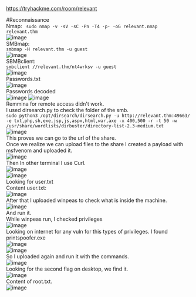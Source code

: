 https://tryhackme.com/room/relevant
 
#Reconnaissance  
Nmap: 
``` sudo nmap -v -sV -sC -Pn -T4 -p- -oG relevant.nmap relevant.thm```  
![image](https://user-images.githubusercontent.com/71237545/116306484-1fb58700-a773-11eb-8dc4-9cd58620db31.png)  
SMBmap:  
```smbmap -H relevant.thm -u guest ```  
![image](https://user-images.githubusercontent.com/71237545/116306511-26dc9500-a773-11eb-8f78-c17da308758d.png)  
SBMBclient:  
```smbclient //relevant.thm/nt4wrksv -u guest```  
![image](https://user-images.githubusercontent.com/71237545/116306527-2a701c00-a773-11eb-9e21-65a04127ed83.png)  
Passwords.txt  
![image](https://user-images.githubusercontent.com/71237545/116306566-3825a180-a773-11eb-8e2b-603246fdd783.png)  
Passwords decoded  
![image](https://user-images.githubusercontent.com/71237545/116306590-3f4caf80-a773-11eb-8f7d-d1b617f8e054.png)
![image](https://user-images.githubusercontent.com/71237545/116306595-41167300-a773-11eb-8928-c9b32d017ff7.png)  
Remmina for remote access didn't work.  
I used dirsearch.py to check the folder of the smb.  
```sudo python3 /opt/dirsearch/dirsearch.py -u http://relevant.thm:49663/ -e txt,php,sh,exe,jsp,js,aspx,html,war,axe -x 400,500 -r -t 50 -w /usr/share/wordlists/dirbuster/directory-list-2.3-medium.txt```  
![image](https://user-images.githubusercontent.com/71237545/116306647-54c1d980-a773-11eb-8352-368267d440ed.png)  
This proves we can go to the url of the share.  
Once we realize we can upload files to the share I created a payload with msfvenom and uploaded it.  
![image](https://user-images.githubusercontent.com/71237545/116306678-60150500-a773-11eb-9343-15b364394ae5.png)  
Then In other terminal I use Curl.  
![image](https://user-images.githubusercontent.com/71237545/116306702-67d4a980-a773-11eb-9638-77eb56d273ba.png)  
![image](https://user-images.githubusercontent.com/71237545/116306713-6b683080-a773-11eb-9798-32beb734f291.png)  
Looking for user.txt  
Content user.txt:  
![image](https://user-images.githubusercontent.com/71237545/116307050-d6b20280-a773-11eb-9589-dc31c24435c3.png)  
After that I uploaded winpeas to check what is inside the machine.  
![image](https://user-images.githubusercontent.com/71237545/116306750-78851f80-a773-11eb-96d3-3598cbf4bad1.png)  
And run it.  
While winpeas run, I checked privileges  
![image](https://user-images.githubusercontent.com/71237545/116306780-8175f100-a773-11eb-8ecb-4d880d121bc7.png)  
Looking on internet for any vuln for this types of privileges. I found printspoofer.exe  
![image](https://user-images.githubusercontent.com/71237545/116306800-88046880-a773-11eb-982b-8de71099be6f.png)  
![image](https://user-images.githubusercontent.com/71237545/116306806-89ce2c00-a773-11eb-92d8-ea691f8f427f.png)  
So I uploaded again and run it with the commands.  
![image](https://user-images.githubusercontent.com/71237545/116306862-9bafcf00-a773-11eb-90ea-b774cf0c5cb3.png)  
Looking for the second flag on desktop, we find it.  
![image](https://user-images.githubusercontent.com/71237545/116306874-9e122900-a773-11eb-988c-e70701000802.png)  
Content of root.txt.  
![image](https://user-images.githubusercontent.com/71237545/116306930-af5b3580-a773-11eb-8ca9-d466028d6348.png)  
